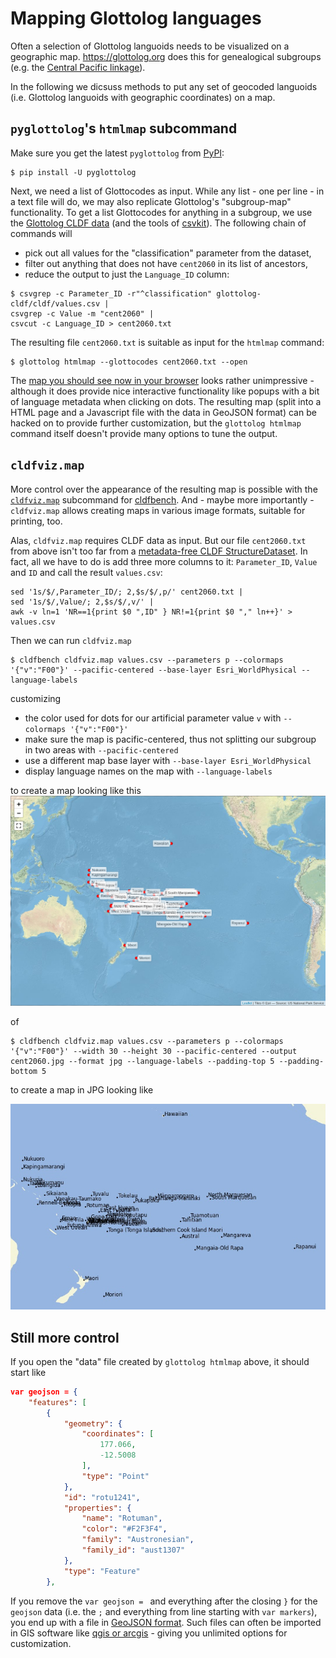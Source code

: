 # Mapping Glottolog languages

Often a selection of Glottolog languoids needs to be visualized on a geographic map.
https://glottolog.org does this for genealogical subgroups (e.g. the [Central Pacific linkage](https://glottolog.org/resource/languoid/id/cent2060.bigmap.html#3/-14.40/202.69)).

In the following we dicsuss methods to put any set of geocoded languoids (i.e. Glottolog languoids with geographic coordinates) on a map.


## `pyglottolog`'s `htmlmap` subcommand

Make sure you get the latest `pyglottolog` from [PyPI](https://pypi.org/project/pyglottolog/):
```shell
$ pip install -U pyglottolog
```

Next, we need a list of Glottocodes as input. While any list - one per line - in a text file will do, we may also replicate Glottolog's "subgroup-map" functionality. To get a list Glottocodes for anything in a subgroup, we use the [Glottolog CLDF data](https://github.com/glottolog/cookbook/blob/master/recipes/glottolog_cldf/README.md) (and the tools of [csvkit](https://csvkit.readthedocs.io/en/latest/)). The following chain of commands will
- pick out all values for the "classification" parameter from the dataset,
- filter out anything that does not have `cent2060` in its list of ancestors,
- reduce the output to just the `Language_ID` column:

```shell
$ csvgrep -c Parameter_ID -r"^classification" glottolog-cldf/cldf/values.csv | 
csvgrep -c Value -m "cent2060" | 
csvcut -c Language_ID > cent2060.txt
```

The resulting file `cent2060.txt` is suitable as input for the `htmlmap` command:
```shell
$ glottolog htmlmap --glottocodes cent2060.txt --open
```

The [map you should see now in your browser](img/glottolog_htmlmap.png) looks rather unimpressive - although it does provide nice interactive functionality like popups with a bit of language metadata when clicking on dots.
The resulting map (split into a HTML page and a Javascript file with the data in GeoJSON format) can be hacked on to provide further customization, but
the `glottolog htmlmap` command itself doesn't provide many options to tune the output.


## `cldfviz.map`

More control over the appearance of the resulting map is possible with the [`cldfviz.map`](https://github.com/cldf/cldfviz) subcommand for [cldfbench](https://github.com/cldf/cldfbench).
And - maybe more importantly - `cldfviz.map` allows creating maps in various image formats, suitable for printing, too.

Alas, `cldfviz.map` requires CLDF data as input.
But our file `cent2060.txt` from above isn't too far from a [metadata-free CLDF StructureDataset](https://github.com/cldf/cldf#metadata-free-conformance).
In fact, all we have to do is add three more columns to it: `Parameter_ID`, `Value` and `ID` and call the result `values.csv`:

```shell
sed '1s/$/,Parameter_ID/; 2,$s/$/,p/' cent2060.txt |
sed '1s/$/,Value/; 2,$s/$/,v/' |
awk -v ln=1 'NR==1{print $0 ",ID" } NR!=1{print $0 "," ln++}' >
values.csv 
```

Then we can run `cldfviz.map`
```shell
$ cldfbench cldfviz.map values.csv --parameters p --colormaps '{"v":"F00"}' --pacific-centered --base-layer Esri_WorldPhysical --language-labels
```
customizing
- the color used for dots for our artificial parameter value `v` with `--colormaps '{"v":"F00"}'`
- make sure the map is pacific-centered, thus not splitting our subgroup in two areas with `--pacific-centered`
- use a different map base layer with `--base-layer Esri_WorldPhysical`
- display language names on the map with `--language-labels`

to create a map looking like this
![](img/cldfviz.png)

of
```shell
$ cldfbench cldfviz.map values.csv --parameters p --colormaps '{"v":"F00"}' --width 30 --height 30 --pacific-centered --output cent2060.jpg --format jpg --language-labels --padding-top 5 --padding-bottom 5
```
to create a map in JPG looking like

![](img/cent2060.jpg)


## Still more control

If you open the "data" file created by `glottolog htmlmap` above, it should start like
```json
var geojson = {
    "features": [
        {
            "geometry": {
                "coordinates": [
                    177.066,
                    -12.5008
                ],
                "type": "Point"
            },
            "id": "rotu1241",
            "properties": {
                "name": "Rotuman",
                "color": "#F2F3F4",
                "family": "Austronesian",
                "family_id": "aust1307"
            },
            "type": "Feature"
        },
```

If you remove the `var geojson = ` and everything after the closing `}` for the `geojson` data (i.e. the `;` and everything from line starting with `var markers`), you end up with a file in [GeoJSON format](https://geojson.org/).
Such files can often be imported in GIS software like
[qgis or arcgis](https://opengislab.com/blog/2018/11/8/adding-and-viewing-geojson-in-qgis-and-arcgis) - giving you unlimited options for customization.
